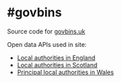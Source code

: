 # #govbins

Source code for [govbins.uk](http://govbins.uk/)

Open data APIs used in site:

- [Local authorities in England](https://local-authority-eng.alpha.openregister.org/)
- [Local authorities in Scotland](https://local-authority-sct.alpha.openregister.org/)
- [Principal local authorities in Wales](https://principal-local-authority.alpha.openregister.org/)
